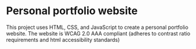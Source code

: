 # Personal portfolio website
This project uses HTML, CSS, and JavaScript to create a personal portfolio website. The website is WCAG 2.0 AAA compliant (adheres to contrast ratio requirements and html accessibility standards) 
